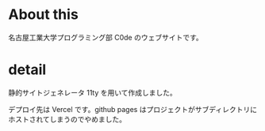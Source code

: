 # About this

名古屋工業大学プログラミング部 C0de のウェブサイトです。

# detail

静的サイトジェネレータ 11ty を用いて作成しました。

デプロイ先は Vercel です。github pages はプロジェクトがサブディレクトリにホストされてしまうのでやめました。
